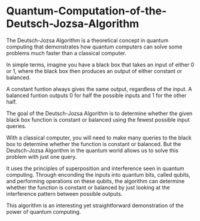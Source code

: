 # Quantum-Computation-of-the-Deutsch-Jozsa-Algorithm

The Deutsch-Jozsa Algorithm is a theoretical concept in quantum computing that demonstrates how quantum computers can solve some problems much faster than a classical computer.

In simple terms, imagine you have a black box that takes an input of either 0 or 1, where the black box then produces an output of either constant or balanced.

A constant funtion always gives the same output, regardless of the input.
A balanced funtion outputs 0 for half the possible inputs and 1 for the other half.

The goal of the Deutsch-Jozsa Algorithm is to determine whether the given black box function is constant or balanced using the fewest possible input queries.

With a classical computer, you will need to make many queries to the black box to determine whether the function is constant or balanced.
But the Deutsch-Jozsa Algorithm in the quantum world allows us to solve this problem with just one query. 

It uses the principles of superposition and interference seen in quantum computing. 
Through enconding the inputs into quantum bits, called qubits, and performing operations on these qubits, the algorithm can determine whether the function is constant or balanced by just looking at the interference pattern between possible outputs. 

This algorithm is an interesting yet straightforward demonstration of the power of quantum computing. 
